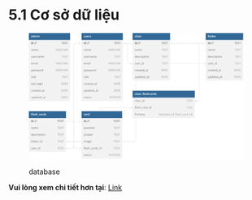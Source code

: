 # 5.1 Cơ sở dữ liệu

<figure><img src="../.gitbook/assets/quickMem-2.svg" alt=""><figcaption><p>database</p></figcaption></figure>



**Vui lòng xem chi tiết hơn tại**: [Link](https://dbdocs.io/nguyenquangminh391/quickMem?view=table\_structure)
